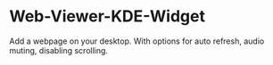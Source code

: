# Web-Viewer-KDE-Widget
Add a webpage on your desktop. With options for auto refresh, audio muting, disabling scrolling.
